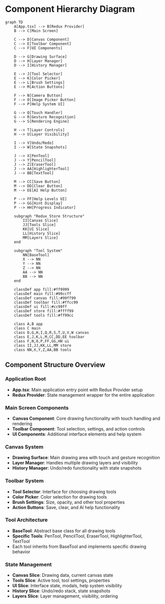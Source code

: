 # Component Hierarchy Diagram

```mermaid
graph TD
    A[App.tsx] --> B[Redux Provider]
    B --> C[Main Screen]
    
    C --> D[Canvas Component]
    C --> E[Toolbar Component]
    C --> F[UI Components]
    
    D --> G[Drawing Surface]
    D --> H[Layer Manager]
    D --> I[History Manager]
    
    E --> J[Tool Selector]
    E --> K[Color Picker]
    E --> L[Brush Settings]
    E --> M[Action Buttons]
    
    F --> N[Camera Button]
    F --> O[Image Picker Button]
    F --> P[Help System UI]
    
    G --> Q[Touch Handler]
    G --> R[Gesture Recognition]
    G --> S[Rendering Engine]
    
    H --> T[Layer Controls]
    H --> U[Layer Visibility]
    
    I --> V[Undo/Redo]
    I --> W[State Snapshots]
    
    J --> X[PenTool]
    J --> Y[PencilTool]
    J --> Z[EraserTool]
    J --> AA[HighlighterTool]
    J --> BB[TextTool]
    
    M --> CC[Save Button]
    M --> DD[Clear Button]
    M --> EE[AI Help Button]
    
    P --> FF[Help Levels UI]
    P --> GG[Hint Display]
    P --> HH[Progress Indicator]
    
    subgraph "Redux Store Structure"
        II[Canvas Slice]
        JJ[Tools Slice]
        KK[UI Slice]
        LL[History Slice]
        MM[Layers Slice]
    end
    
    subgraph "Tool System"
        NN[BaseTool]
        X --> NN
        Y --> NN
        Z --> NN
        AA --> NN
        BB --> NN
    end
    
    classDef app fill:#ff9999
    classDef main fill:#99ccff
    classDef canvas fill:#99ff99
    classDef toolbar fill:#ffcc99
    classDef ui fill:#cc99ff
    classDef store fill:#ffff99
    classDef tools fill:#ff99cc
    
    class A,B app
    class C main
    class D,G,H,I,Q,R,S,T,U,V,W canvas
    class E,J,K,L,M,CC,DD,EE toolbar
    class F,N,O,P,FF,GG,HH ui
    class II,JJ,KK,LL,MM store
    class NN,X,Y,Z,AA,BB tools
```

## Component Structure Overview

### Application Root
- **App.tsx**: Main application entry point with Redux Provider setup
- **Redux Provider**: State management wrapper for the entire application

### Main Screen Components
- **Canvas Component**: Core drawing functionality with touch handling and rendering
- **Toolbar Component**: Tool selection, settings, and action controls
- **UI Components**: Additional interface elements and help system

### Canvas System
- **Drawing Surface**: Main drawing area with touch and gesture recognition
- **Layer Manager**: Handles multiple drawing layers and visibility
- **History Manager**: Undo/redo functionality with state snapshots

### Toolbar System
- **Tool Selector**: Interface for choosing drawing tools
- **Color Picker**: Color selection for drawing tools
- **Brush Settings**: Size, opacity, and other tool properties
- **Action Buttons**: Save, clear, and AI help functionality

### Tool Architecture
- **BaseTool**: Abstract base class for all drawing tools
- **Specific Tools**: PenTool, PencilTool, EraserTool, HighlighterTool, TextTool
- Each tool inherits from BaseTool and implements specific drawing behavior

### State Management
- **Canvas Slice**: Drawing data, current canvas state
- **Tools Slice**: Active tool, tool settings, properties
- **UI Slice**: Interface state, modals, help system visibility
- **History Slice**: Undo/redo stack, state snapshots
- **Layers Slice**: Layer management, visibility, ordering